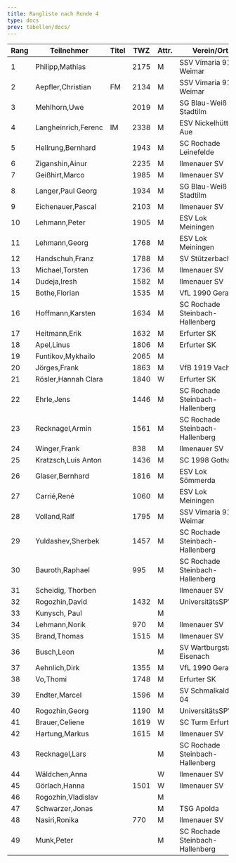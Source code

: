 ```yaml
---
title: Rangliste nach Runde 4
type: docs
prev: tabellen/docs/
---
```


| Rang | Teilnehmer          | Titel | TWZ  | Attr. | Verein/Ort                      | Land | S   | R   | V   | Punkte | Buchholz | SoBerg |
| ---- | ------------------- | ----- | ---- | ----- | ------------------------------- | ---- | --- | --- | --- | ------ | -------- | ------ |
| 1    | Philipp,Mathias     |       | 2175 | M     | SSV Vimaria 91 Weimar           | GER  | 4   | 0   | 0   | 4.0    | 10.5     | 10.50  |
| 2    | Aepfler,Christian   | FM    | 2134 | M     | SSV Vimaria 91 Weimar           | GER  | 3   | 1   | 0   | 3.5    | 10.5     | 8.75   |
| 3    | Mehlhorn,Uwe        |       | 2019 | M     | SG Blau-Weiß Stadtilm           | GER  | 3   | 1   | 0   | 3.5    | 10.0     | 8.75   |
| 4    | Langheinrich,Ferenc | IM    | 2338 | M     | ESV Nickelhütte Aue             | GER  | 3   | 1   | 0   | 3.5    | 10.0     | 8.25   |
| 5    | Hellrung,Bernhard   |       | 1943 | M     | SC Rochade Leinefelde           | GER  | 3   | 1   | 0   | 3.5    | 8.5      | 7.25   |
| 6    | Ziganshin,Ainur     |       | 2235 | M     | Ilmenauer SV                    | RUS  | 3   | 0   | 1   | 3.0    | 11.0     | 7.00   |
| 7    | Geißhirt,Marco      |       | 1985 | M     | Ilmenauer SV                    | GER  | 3   | 0   | 1   | 3.0    | 10.5     | 6.50   |
| 8    | Langer,Paul Georg   |       | 1934 | M     | SG Blau-Weiß Stadtilm           | GER  | 3   | 0   | 1   | 3.0    | 8.5      | 5.00   |
| 9    | Eichenauer,Pascal   |       | 2103 | M     | Ilmenauer SV                    | GER  | 3   | 0   | 1   | 3.0    | 8.0      | 5.00   |
| 10   | Lehmann,Peter       |       | 1905 | M     | ESV Lok Meiningen               | GER  | 3   | 0   | 1   | 3.0    | 7.5      | 4.00   |
| 11   | Lehmann,Georg       |       | 1768 | M     | ESV Lok Meiningen               | GER  | 2   | 1   | 1   | 2.5    | 10.0     | 4.75   |
| 12   | Handschuh,Franz     |       | 1788 | M     | SV Stützerbach                  | GER  | 2   | 1   | 1   | 2.5    | 9.5      | 4.75   |
| 13   | Michael,Torsten     |       | 1736 | M     | Ilmenauer SV                    | GER  | 2   | 1   | 1   | 2.5    | 9.5      | 4.25   |
| 14   | Dudeja,Iresh        |       | 1582 | M     | Ilmenauer SV                    | IND  | 2   | 1   | 1   | 2.5    | 9.0      | 4.50   |
| 15   | Bothe,Florian       |       | 1535 | M     | VfL 1990 Gera                   | GER  | 2   | 1   | 1   | 2.5    | 8.0      | 2.75   |
| 16   | Hoffmann,Karsten    |       | 1634 | M     | SC Rochade Steinbach-Hallenberg | GER  | 2   | 1   | 1   | 2.5    | 6.5      | 2.75   |
| 17   | Heitmann,Erik       |       | 1632 | M     | Erfurter SK                     | GER  | 2   | 1   | 1   | 2.5    | 6.0      | 3.50   |
| 18   | Apel,Linus          |       | 1806 | M     | Erfurter SK                     | GER  | 2   | 0   | 2   | 2.0    | 11.0     | 4.00   |
| 19   | Funtikov,Mykhailo   |       | 2065 | M     |                                 | UKR  | 2   | 0   | 2   | 2.0    | 10.5     | 3.50   |
| 20   | Jörges,Frank        |       | 1863 | M     | VfB 1919 Vacha                  | GER  | 2   | 0   | 2   | 2.0    | 9.5      | 3.00   |
| 21   | Rösler,Hannah Clara |       | 1840 | W     | Erfurter SK                     | GER  | 2   | 0   | 2   | 2.0    | 9.0      | 3.00   |
| 22   | Ehrle,Jens          |       | 1446 | M     | SC Rochade Steinbach-Hallenberg | GER  | 2   | 0   | 2   | 2.0    | 8.5      | 2.50   |
| 23   | Recknagel,Armin     |       | 1561 | M     | SC Rochade Steinbach-Hallenberg | GER  | 2   | 0   | 2   | 2.0    | 8.0      | 3.00   |
| 24   | Winger,Frank        |       | 838  | M     | Ilmenauer SV                    | GER  | 2   | 0   | 2   | 2.0    | 7.5      | 2.50   |
| 25   | Kratzsch,Luis Anton |       | 1436 | M     | SC 1998 Gotha                   | GER  | 1   | 2   | 1   | 2.0    | 7.5      | 2.25   |
| 26   | Glaser,Bernhard     |       | 1816 | M     | ESV Lok Sömmerda                | GER  | 0   | 4   | 0   | 2.0    | 7.0      | 3.50   |
| 27   | Carrié,René         |       | 1060 | M     | ESV Lok Meiningen               | GER  | 2   | 0   | 2   | 2.0    | 6.5      | 2.00   |
| 28   | Volland,Ralf        |       | 1795 | M     | SSV Vimaria 91 Weimar           | GER  | 1   | 2   | 1   | 2.0    | 6.5      | 1.75   |
| 29   | Yuldashev,Sherbek   |       | 1457 | M     | SC Rochade Steinbach-Hallenberg | GER  | 1   | 2   | 1   | 2.0    | 6.0      | 2.25   |
| 30   | Bauroth,Raphael     |       | 995  | M     | SC Rochade Steinbach-Hallenberg | GER  | 2   | 0   | 2   | 2.0    | 6.0      | 2.00   |
| 31   | Scheidig, Thorben   |       |      |       | Ilmenauer SV                    | GER  | 1   | 1   | 2   | 1.5    | 10.0     | 3.50   |
| 32   | Rogozhin,David      |       | 1432 | M     | UniversitätsSPVER               | GER  | 1   | 1   | 2   | 1.5    | 9.5      | 2.25   |
| 33   | Kunysch, Paul       |       |      | M     |                                 | GER  | 1   | 1   | 2   | 1.5    | 7.5      | 2.00   |
| 34   | Lehmann,Norik       |       | 970  | M     | Ilmenauer SV                    | GER  | 1   | 1   | 2   | 1.5    | 7.5      | 1.50   |
| 35   | Brand,Thomas        |       | 1515 | M     | Ilmenauer SV                    | GER  | 1   | 1   | 2   | 1.5    | 7.0      | 0.75   |
| 36   | Busch,Leon          |       |      | M     | SV Wartburgstadt Eisenach       | GER  | 1   | 1   | 2   | 1.5    | 6.5      | 1.50   |
| 37   | Aehnlich,Dirk       |       | 1355 | M     | VfL 1990 Gera                   | GER  | 1   | 1   | 2   | 1.5    | 6.5      | 0.75   |
| 38   | Vo,Thomi            |       | 1748 | M     | Erfurter SK                     | GER  | 1   | 1   | 2   | 1.5    | 5.5      | 0.75   |
| 39   | Endter,Marcel       |       | 1596 | M     | SV Schmalkalden 04              | GER  | 1   | 0   | 3   | 1.0    | 8.0      | 1.00   |
| 40   | Rogozhin,Georg      |       | 1190 | M     | UniversitätsSPVER               | GER  | 1   | 0   | 3   | 1.0    | 7.5      | 0.00   |
| 41   | Brauer,Celiene      |       | 1619 | W     | SC Turm Erfurt                  | GER  | 0   | 2   | 2   | 1.0    | 6.5      | 1.25   |
| 42   | Hartung,Markus      |       | 1615 | M     | Ilmenauer SV                    | GER  | 1   | 0   | 0   | 1.0    | 6.5      | 0.50   |
| 43   | Recknagel,Lars      |       |      | M     | SC Rochade Steinbach-Hallenberg | GER  | 1   | 0   | 3   | 1.0    | 6.5      | 0.00   |
| 44   | Wäldchen,Anna       |       |      | W     | Ilmenauer SV                    | GER  | 1   | 0   | 3   | 1.0    | 4.5      | 0.00   |
| 45   | Görlach,Hanna       |       | 1501 | W     | Ilmenauer SV                    | GER  | 0   | 1   | 2   | 0.5    | 8.0      | 0.75   |
| 46   | Rogozhin,Vladislav  |       |      | M     |                                 | GER  | 0   | 1   | 3   | 0.5    | 7.5      | 0.75   |
| 47   | Schwarzer,Jonas     |       |      | M     | TSG Apolda                      | GER  | 0   | 1   | 3   | 0.5    | 6.5      | 0.50   |
| 48   | Nasiri,Ronika       |       | 770  | M     | Ilmenauer SV                    | GER  | 0   | 0   | 4   | 0.0    | 7.0      | 0.00   |
| 49   | Munk,Peter          |       |      | M     | SC Rochade Steinbach-Hallenberg | GER  | 0   | 0   | 4   | 0.0    | 5.5      | 0.00   |